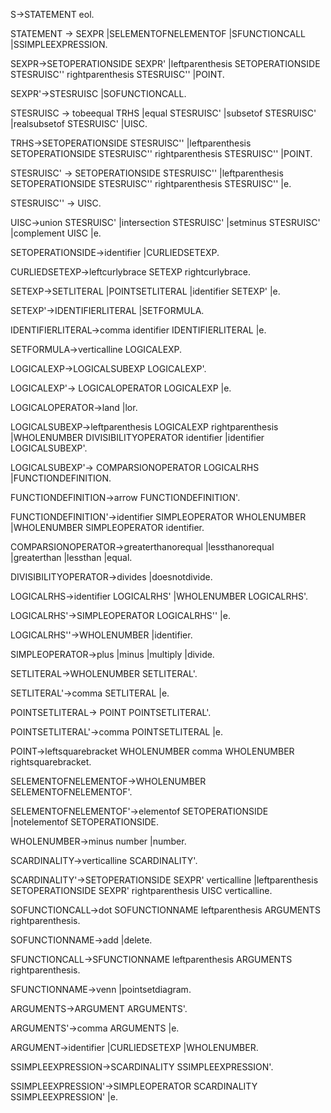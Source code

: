 S->STATEMENT eol.

STATEMENT -> SEXPR
|SELEMENTOFNELEMENTOF
|SFUNCTIONCALL
|SSIMPLEEXPRESSION.

SEXPR->SETOPERATIONSIDE SEXPR'
|leftparenthesis SETOPERATIONSIDE STESRUISC'' rightparenthesis STESRUISC''
|POINT.

SEXPR'->STESRUISC
|SOFUNCTIONCALL.

STESRUISC -> tobeequal TRHS
|equal STESRUISC'
|subsetof STESRUISC'
|realsubsetof STESRUISC'
|UISC.

TRHS->SETOPERATIONSIDE STESRUISC''
|leftparenthesis SETOPERATIONSIDE STESRUISC'' rightparenthesis STESRUISC''
|POINT.

STESRUISC' -> SETOPERATIONSIDE STESRUISC''
|leftparenthesis SETOPERATIONSIDE STESRUISC'' rightparenthesis STESRUISC''
|e.

STESRUISC'' -> UISC.

UISC->union STESRUISC'
|intersection STESRUISC'
|setminus STESRUISC'
|complement UISC
|e.

SETOPERATIONSIDE->identifier
|CURLIEDSETEXP.

CURLIEDSETEXP->leftcurlybrace SETEXP rightcurlybrace.

SETEXP->SETLITERAL
|POINTSETLITERAL
|identifier SETEXP'
|e.

SETEXP'->IDENTIFIERLITERAL
|SETFORMULA.

IDENTIFIERLITERAL->comma identifier IDENTIFIERLITERAL
|e.

SETFORMULA->verticalline  LOGICALEXP.

LOGICALEXP->LOGICALSUBEXP LOGICALEXP'.

LOGICALEXP'-> LOGICALOPERATOR LOGICALEXP
|e.

LOGICALOPERATOR->land
|lor.

LOGICALSUBEXP->leftparenthesis LOGICALEXP rightparenthesis
|WHOLENUMBER DIVISIBILITYOPERATOR identifier
|identifier LOGICALSUBEXP'. 

LOGICALSUBEXP'-> COMPARSIONOPERATOR LOGICALRHS
|FUNCTIONDEFINITION.

FUNCTIONDEFINITION->arrow FUNCTIONDEFINITION'.

FUNCTIONDEFINITION'->identifier SIMPLEOPERATOR WHOLENUMBER
|WHOLENUMBER SIMPLEOPERATOR identifier.

COMPARSIONOPERATOR->greaterthanorequal
|lessthanorequal
|greaterthan
|lessthan
|equal.

DIVISIBILITYOPERATOR->divides
|doesnotdivide.

LOGICALRHS->identifier LOGICALRHS'
|WHOLENUMBER LOGICALRHS'.

LOGICALRHS'->SIMPLEOPERATOR LOGICALRHS''
|e.

LOGICALRHS''->WHOLENUMBER
|identifier.

SIMPLEOPERATOR->plus
|minus
|multiply
|divide. 

SETLITERAL->WHOLENUMBER SETLITERAL'.

SETLITERAL'->comma SETLITERAL
|e.

POINTSETLITERAL-> POINT POINTSETLITERAL'.

POINTSETLITERAL'->comma POINTSETLITERAL
|e.

POINT->leftsquarebracket WHOLENUMBER comma WHOLENUMBER rightsquarebracket.

SELEMENTOFNELEMENTOF->WHOLENUMBER SELEMENTOFNELEMENTOF'.

SELEMENTOFNELEMENTOF'->elementof SETOPERATIONSIDE
|notelementof SETOPERATIONSIDE.

WHOLENUMBER->minus number
|number.

SCARDINALITY->verticalline SCARDINALITY'.

SCARDINALITY'->SETOPERATIONSIDE SEXPR' verticalline
|leftparenthesis SETOPERATIONSIDE SEXPR' rightparenthesis UISC verticalline.

SOFUNCTIONCALL->dot SOFUNCTIONNAME leftparenthesis ARGUMENTS  rightparenthesis.

SOFUNCTIONNAME->add
|delete.

SFUNCTIONCALL->SFUNCTIONNAME leftparenthesis ARGUMENTS rightparenthesis.


SFUNCTIONNAME->venn
|pointsetdiagram.


ARGUMENTS->ARGUMENT ARGUMENTS'.

ARGUMENTS'->comma ARGUMENTS
|e.


ARGUMENT->identifier
|CURLIEDSETEXP
|WHOLENUMBER.

SSIMPLEEXPRESSION->SCARDINALITY SSIMPLEEXPRESSION'.

SSIMPLEEXPRESSION'->SIMPLEOPERATOR SCARDINALITY SSIMPLEEXPRESSION'
|e.